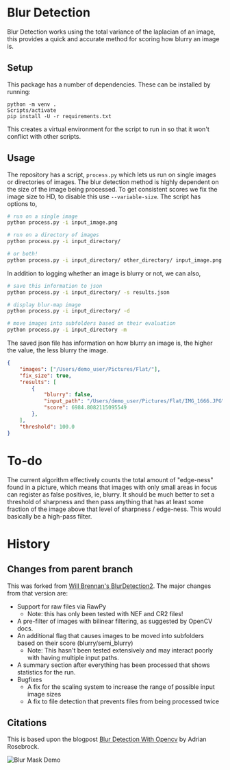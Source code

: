 # Blur Detection
Blur Detection works using the total variance of the laplacian of an
image, this provides a quick and accurate method for scoring how blurry
an image is.

## Setup
This package has a number of dependencies. These can be installed by running: 

```
python -m venv .
Scripts/activate
pip install -U -r requirements.txt
```
This creates a virtual environment for the script to run in so that it won't conflict with other scripts.

## Usage
The repository has a script, `process.py` which lets us run on single images or directories of images. The blur detection method is highly dependent on the size of the image being processed. To get consistent scores we fix the image size to HD, to disable this use  `--variable-size`. The script has options to, 

```bash
# run on a single image
python process.py -i input_image.png

# run on a directory of images
python process.py -i input_directory/ 

# or both! 
python process.py -i input_directory/ other_directory/ input_image.png
```

In addition to logging whether an image is blurry or not, we can also,

```bash
# save this information to json
python process.py -i input_directory/ -s results.json

# display blur-map image
python process.py -i input_directory/ -d

# move images into subfolders based on their evaluation
python process.py -i input_directory -m
```
The saved json file has information on how blurry an image is, the higher the value, the less blurry the image.

```json
{
    "images": ["/Users/demo_user/Pictures/Flat/"],
    "fix_size": true,
    "results": [
        {
            "blurry": false,
            "input_path": "/Users/demo_user/Pictures/Flat/IMG_1666.JPG",
            "score": 6984.8082115095549
        },
    ],
    "threshold": 100.0
}
```
# To-do
The current algorithm effectively counts the total amount of "edge-ness" found in a picture, which means that images with only small areas in focus can register as false positives, ie, blurry. It should be much better to set a threshold of sharpness and then pass anything that has at least some fraction of the image above that level of sharpness / edge-ness. This would basically be a high-pass filter.

# History
## Changes from parent branch
This was forked from [Will Brennan's BlurDetection2](https://github.com/WillBrennan/BlurDetection2). 
The major changes from that version are:
* Support for raw files via RawPy
  * Note: this has only been tested with NEF and CR2 files!
* A pre-filter of images with bilinear filtering, as suggested by OpenCV docs.
* An additional flag that causes images to be moved into subfolders based on their score (blurry/semi_blurry)
  * Note: This hasn't been tested extensively and may interact poorly with having multiple input paths. 
* A summary section after everything has been processed that shows statistics for the run.
* Bugfixes
  * A fix for the scaling system to increase the range of possible input image sizes
  * A fix to file detection that prevents files from being processed twice

## Citations
This is based upon the blogpost [Blur Detection With Opencv](https://www.pyimagesearch.com/2015/09/07/blur-detection-with-opencv/) by Adrian Rosebrock.

![Blur Mask Demo](https://raw.githubusercontent.com/WillBrennan/BlurDetection2/master/docs/demo.png)
